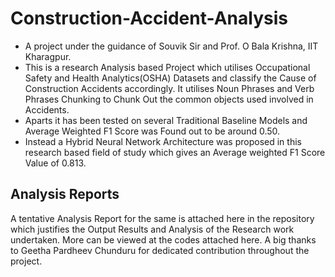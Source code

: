 # Construction-Accident-Analysis
* A project under the guidance of Souvik Sir and Prof. O Bala Krishna, IIT Kharagpur.
* This is a research Analysis based Project which utilises Occupational Safety and Health Analytics(OSHA) Datasets and classify the Cause of Construction Accidents accordingly. It utilises Noun Phrases and Verb Phrases Chunking to Chunk Out the common objects used involved in Accidents.
* Aparts it has been tested on several Traditional Baseline Models and Average Weighted F1 Score was Found out to be around 0.50. 
* Instead a Hybrid Neural Network Architecture was proposed in this research based field of study which gives an Average weighted F1 Score Value of 0.813.


## Analysis Reports
A tentative Analysis Report for the same is attached here in the repository which justifies the Output Results and Analysis of the Research work undertaken. More can be viewed at the codes attached here.
A big thanks to Geetha Pardheev Chunduru for dedicated contribution throughout the project.
